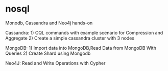 # nosql
Monodb, Cassandra and Neo4j hands-on

Cassandra: 1) CQL commands with example scenario for Compression and Aggregate
           2) Create a simple cassandra cluster with 3 nodes 
 
MongoDB: 1) Import data into MongoDB,Read Data from MongoDB With Queries 
         2) Create Shard using Mongodb
         
Neo4J: Read and Write Operations with Cypher 
